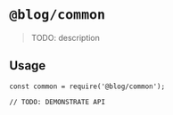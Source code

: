 # `@blog/common`

> TODO: description

## Usage

```
const common = require('@blog/common');

// TODO: DEMONSTRATE API
```
